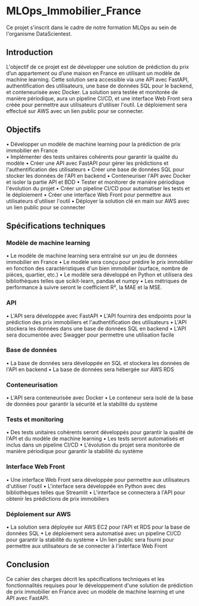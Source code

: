 # MLOps_Immobilier_France
Ce projet s'inscrit dans le cadre de notre formation MLOps au sein de l'organisme DataScientest.

## Introduction
L'objectif de ce projet est de développer une solution de prédiction du prix d’un appartement ou d’une maison en France en utilisant un modèle de machine learning. Cette solution sera accessible via une API avec FastAPI, authentification des utilisateurs, une base de données SQL pour le backend, et conteneurisée avec Docker. La solution sera testée et monitorée de manière périodique, aura un pipeline CI/CD, et une interface Web Front sera créée pour permettre aux utilisateurs d'utiliser l'outil. Le déploiement sera effectué sur AWS avec un lien public pour se connecter.

## Objectifs
•	Développer un modèle de machine learning pour la prédiction de prix immobilier en France  
•	Implémenter des tests unitaires cohérents pour garantir la qualité du modèle
•	Créer une API avec FastAPI pour gérer les prédictions et l'authentification des utilisateurs
•	Créer une base de données SQL pour stocker les données de l'API en backend
•	Conteneuriser l'API avec Docker et isoler la partie API et BDD
•	Tester et monitorer de manière périodique l'évolution du projet
•	Créer un pipeline CI/CD pour automatiser les tests et le déploiement
•	Créer une interface Web Front pour permettre aux utilisateurs d'utiliser l'outil
•	Déployer la solution clé en main sur AWS avec un lien public pour se connecter

## Spécifications techniques
### Modèle de machine learning
•	Le modèle de machine learning sera entraîné sur un jeu de données immobilier en France
•	Le modèle sera conçu pour prédire le prix immobilier en fonction des caractéristiques d'un bien immobilier (surface, nombre de pièces, quartier, etc.)
•	Le modèle sera développé en Python et utilisera des bibliothèques telles que scikit-learn, pandas et numpy
•	Les métriques de performance à suivre seront le coefficient R², la MAE et la MSE.

### API
•	L'API sera développée avec FastAPI
•	L'API fournira des endpoints pour la prédiction des prix immobiliers et l'authentification des utilisateurs
•	L'API stockera les données dans une base de données SQL en backend
•	L'API sera documentée avec Swagger pour permettre une utilisation facile


### Base de données
•	La base de données sera développée en SQL et stockera les données de l'API en backend
•	La base de données sera hébergée sur AWS RDS

### Conteneurisation
•	L'API sera conteneurisée avec Docker
•	Le conteneur sera isolé de la base de données pour garantir la sécurité et la stabilité du système

### Tests et monitoring
•	Des tests unitaires cohérents seront développés pour garantir la qualité de l'API et du modèle de machine learning
•	Les tests seront automatisés et inclus dans un pipeline CI/CD
•	L'évolution du projet sera monitorée de manière périodique pour garantir la stabilité du système

### Interface Web Front
•	Une interface Web Front sera développée pour permettre aux utilisateurs d'utiliser l'outil
•	L'interface sera développée en Python avec des bibliothèques telles que Streamlit
•	L'interface se connectera à l'API pour obtenir les prédictions de prix immobiliers

### Déploiement sur AWS
•	La solution sera déployée sur AWS EC2 pour l'API et RDS pour la base de données SQL
•	Le déploiement sera automatisé avec un pipeline CI/CD pour garantir la stabilité du système
•	Un lien public sera fourni pour permettre aux utilisateurs de se connecter à l'interface Web Front

## Conclusion
Ce cahier des charges décrit les spécifications techniques et les fonctionnalités requises pour le développement d'une solution de prédiction de prix immobilier en France avec un modèle de machine learning et une API avec FastAPI. 
